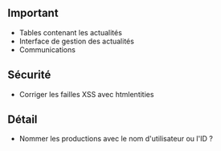 ## Important
- Tables contenant les actualités
- Interface de gestion des actualités
- Communications

## Sécurité
- Corriger les failles XSS avec htmlentities

## Détail
- Nommer les productions avec le nom d'utilisateur ou l'ID ?